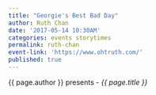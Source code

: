 ```yaml
---
title: "Georgie's Best Bad Day"
author: Ruth Chan
date: '2017-05-14 10:30AM'
categories: events storytimes
permalink: ruth-chan
event-link: 'https://www.ohtruth.com/'
published: true
---
```

{{ page.author }} presents - *{{ page.title }}*
